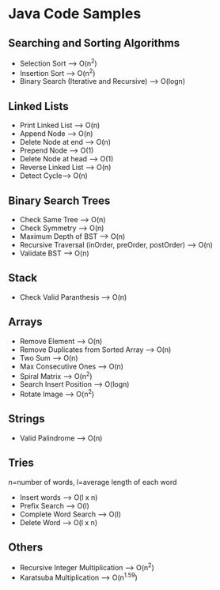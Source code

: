 # Java Code Samples
## Searching and Sorting Algorithms
* Selection Sort --> O(n<sup>2</sup>)
* Insertion Sort --> O(n<sup>2</sup>)
* Binary Search (Iterative and Recursive) --> O(logn)

## Linked Lists
* Print Linked List --> O(n)
* Append Node --> O(n)
* Delete Node at end --> O(n)
* Prepend Node --> O(1)
* Delete Node at head --> O(1)
* Reverse Linked List --> O(n)
* Detect Cycle--> O(n)

## Binary Search Trees
* Check Same Tree --> O(n)
* Check Symmetry --> O(n)
* Maximum Depth of BST --> O(n)
* Recursive Traversal (inOrder, preOrder, postOrder) --> O(n)
* Validate BST --> O(n)

## Stack
* Check Valid Paranthesis --> O(n)

## Arrays
* Remove Element --> O(n)
* Remove Duplicates from Sorted Array --> O(n)
* Two Sum --> O(n)
* Max Consecutive Ones --> O(n)
* Spiral Matrix --> O(n<sup>2</sup>)
* Search Insert Position --> O(logn)
* Rotate Image --> O(n<sup>2</sup>)

## Strings
* Valid Palindrome --> O(n)

## Tries
n=number of words, l=average length of each word
* Insert words --> O(l x n) 
* Prefix Search --> O(l)
* Complete Word Search --> O(l)
* Delete Word --> O(l x n)

## Others
* Recursive Integer Multiplication --> O(n<sup>2</sup>)
* Karatsuba Multiplication --> O(n<sup>1.59</sup>)
